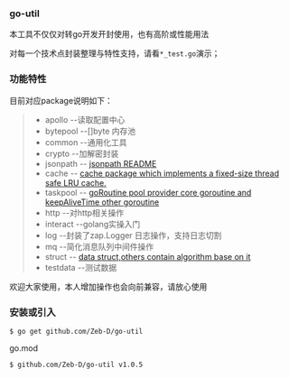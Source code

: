 ### go-util

本工具不仅仅对转go开发开封使用，也有高阶或性能用法

对每一个技术点封装整理与特性支持，请看`*_test.go`演示；


### 功能特性

目前对应package说明如下：

> - apollo --读取配置中心
> - bytepool --[]byte 内存池
> - common --通用化工具
> - crypto --加解密封装
> - jsonpath --  [jsonpath README](jsonpath/README.md)
> - cache --  [cache package which implements a fixed-size thread safe LRU cache.](cache/README.md)
> - taskpool -- [goRoutine pool provider core goroutine and keepAliveTime other goroutine](./taskpool/README.md)
> - http --对http相关操作
> - interact --golang实操入门
> - log --封装了zap.Logger 日志操作，支持日志切割
> - mq --简化消息队列中间件操作
> - struct -- [data struct,others contain  algorithm base on it](./struct/README.md)
> - testdata --测试数据

欢迎大家使用，本人增加操作也会向前兼容，请放心使用

### 安装或引入

```
$ go get github.com/Zeb-D/go-util
```

go.mod
```
$ github.com/Zeb-D/go-util v1.0.5
```